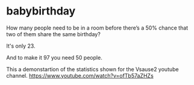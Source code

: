 # babybirthday

How many people need to be in a room before there’s a 50% chance that two of them share the same birthday? 

It's only 23. 

And to make it 97 you need 50 people. 

This a demonstartion of the statistics shown for the Vsause2 youtube channel. https://www.youtube.com/watch?v=ofTb57aZHZs